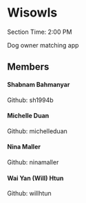 # Wisowls
Section Time: 2:00 PM

Dog owner matching app

## Members

#### Shabnam Bahmanyar
Github: sh1994b

#### Michelle Duan
Github: michelleduan

#### Nina Maller
Github: ninamaller

#### Wai Yan (Will) Htun
Github: willhtun
